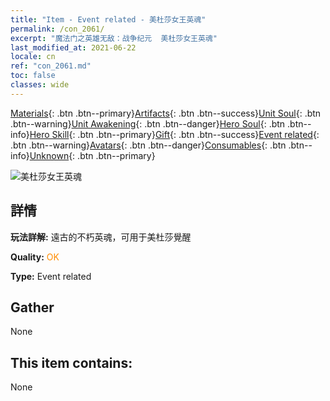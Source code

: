 ```yaml
---
title: "Item - Event related - 美杜莎女王英魂"
permalink: /con_2061/
excerpt: "魔法门之英雄无敌：战争纪元  美杜莎女王英魂"
last_modified_at: 2021-06-22
locale: cn
ref: "con_2061.md"
toc: false
classes: wide
---
```

 [Materials](/ItemsCN/){: .btn .btn--primary}[Artifacts](/ItemsCN/Artifacts/){: .btn .btn--success}[Unit Soul](/ItemsCN/UnitSoul/){: .btn .btn--warning}[Unit Awakening](/ItemsCN/UnitAwakening/){: .btn .btn--danger}[Hero Soul](/ItemsCN/HeroSoul/){: .btn .btn--info}[Hero Skill](/ItemsCN/HeroSkill/){: .btn .btn--primary}[Gift](/ItemsCN/Gift/){: .btn .btn--success}[Event related](/ItemsCN/Events/){: .btn .btn--warning}[Avatars](/ItemsCN/Avatars/){: .btn .btn--danger}[Consumables](/ItemsCN/Consumables/){: .btn .btn--info}[Unknown](/ItemsCN/Unknown/){: .btn .btn--primary}

 ![美杜莎女王英魂](/images/t/juexing_704.jpg)

## 詳情
 **玩法詳解:** 遠古的不朽英魂，可用于美杜莎覺醒

 **Quality:** <span style="color: #FF8C00">OK</span>

 **Type:** Event related

## Gather

  None

## This item contains:

  None

